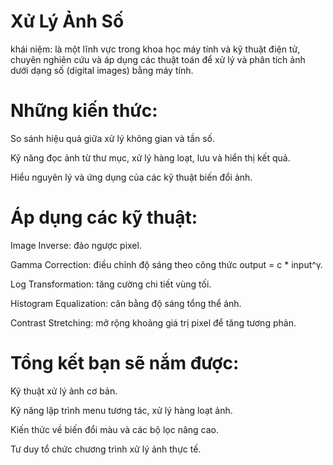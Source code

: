 # Xử Lý Ảnh Số

  khái niệm: là một lĩnh vực trong khoa học máy tính và kỹ thuật điện tử, chuyên nghiên cứu và áp dụng các thuật toán để xử lý và phân tích ảnh dưới dạng số (digital images) bằng máy tính.


# Những kiến thức:

  So sánh hiệu quả giữa xử lý không gian và tần số.
  
  Kỹ năng đọc ảnh từ thư mục, xử lý hàng loạt, lưu và hiển thị kết quả.

  Hiểu nguyên lý và ứng dụng của các kỹ thuật biến đổi ảnh.



# Áp dụng các kỹ thuật:
  
  Image Inverse: đảo ngược pixel.
    
  Gamma Correction: điều chỉnh độ sáng theo công thức output = c * input^γ.
    
  Log Transformation: tăng cường chi tiết vùng tối.
    
  Histogram Equalization: cân bằng độ sáng tổng thể ảnh.
    
  Contrast Stretching: mở rộng khoảng giá trị pixel để tăng tương phản.
    

# Tổng kết bạn sẽ nắm được:

   Kỹ thuật xử lý ảnh cơ bản.
   
   Kỹ năng lập trình menu tương tác, xử lý hàng loạt ảnh.
   
   Kiến thức về biến đổi màu và các bộ lọc nâng cao.
   
   Tư duy tổ chức chương trình xử lý ảnh thực tế.
